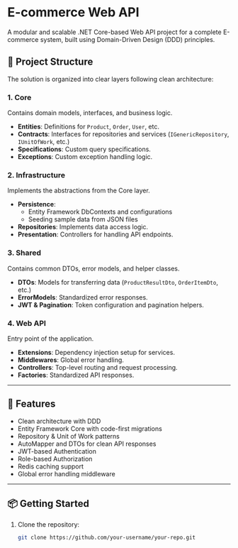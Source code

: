 # E-commerce Web API

A modular and scalable .NET Core-based Web API project for a complete E-commerce system, built using Domain-Driven Design (DDD) principles.

## 🧱 Project Structure

The solution is organized into clear layers following clean architecture:

### 1. **Core**
Contains domain models, interfaces, and business logic.

- **Entities**: Definitions for `Product`, `Order`, `User`, etc.
- **Contracts**: Interfaces for repositories and services (`IGenericRepository`, `IUnitOfWork`, etc.)
- **Specifications**: Custom query specifications.
- **Exceptions**: Custom exception handling logic.

### 2. **Infrastructure**
Implements the abstractions from the Core layer.

- **Persistence**: 
  - Entity Framework DbContexts and configurations
  - Seeding sample data from JSON files
- **Repositories**: Implements data access logic.
- **Presentation**: Controllers for handling API endpoints.

### 3. **Shared**
Contains common DTOs, error models, and helper classes.

- **DTOs**: Models for transferring data (`ProductResultDto`, `OrderItemDto`, etc.)
- **ErrorModels**: Standardized error responses.
- **JWT & Pagination**: Token configuration and pagination helpers.

### 4. **Web API**
Entry point of the application.

- **Extensions**: Dependency injection setup for services.
- **Middlewares**: Global error handling.
- **Controllers**: Top-level routing and request processing.
- **Factories**: Standardized API responses.

---

## 🚀 Features

- Clean architecture with DDD
- Entity Framework Core with code-first migrations
- Repository & Unit of Work patterns
- AutoMapper and DTOs for clean API responses
- JWT-based Authentication
- Role-based Authorization
- Redis caching support
- Global error handling middleware

---

## 📦 Getting Started

1. Clone the repository:
   ```bash
   git clone https://github.com/your-username/your-repo.git
